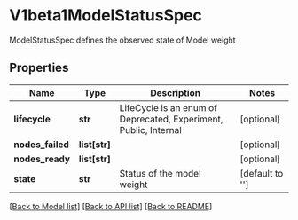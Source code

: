 # V1beta1ModelStatusSpec

ModelStatusSpec defines the observed state of Model weight

## Properties

| Name             | Type          | Description                                                      | Notes           |
|------------------|---------------|------------------------------------------------------------------|-----------------|
| **lifecycle**    | **str**       | LifeCycle is an enum of Deprecated, Experiment, Public, Internal | [optional]      |
| **nodes_failed** | **list[str]** |                                                                  | [optional]      |
| **nodes_ready**  | **list[str]** |                                                                  | [optional]      |
| **state**        | **str**       | Status of the model weight                                       | [default to ''] |

[[Back to Model list]](../README.md#documentation-for-models) [[Back to API list]](../README.md#documentation-for-api-endpoints) [[Back to README]](../README.md)
